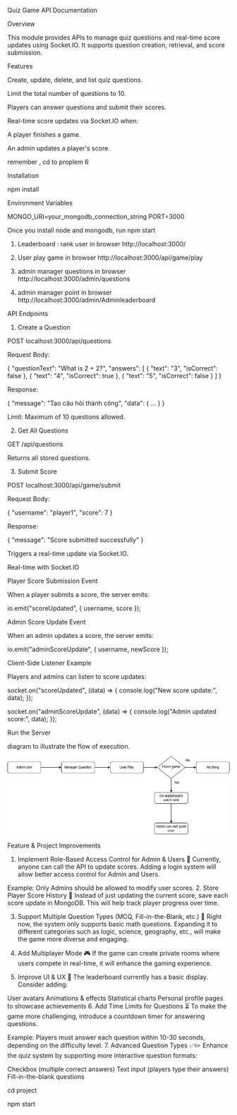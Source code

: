 Quiz Game API Documentation

Overview

This module provides APIs to manage quiz questions and real-time score updates using Socket.IO. It supports question creation, retrieval, and score submission.

Features

Create, update, delete, and list quiz questions.

Limit the total number of questions to 10.

Players can answer questions and submit their scores.

Real-time score updates via Socket.IO when:

A player finishes a game.

An admin updates a player's score.

remember , cd to proplem 6

Installation

npm install

Environment Variables

MONGO_URI=your_mongodb_connection_string
PORT=3000

Once you install node and mongodb, run npm start

1. Leaderboard : rank user  in browser
http://localhost:3000/

2. User play game  in browser
http://localhost:3000/api/game/play 

3. admin manager questions in browser
http://localhost:3000/admin/questions

4. admin manager point in browser
http://localhost:3000/admin/Adminleaderboard

API Endpoints

1. Create a Question

POST localhost:3000/api/questions

Request Body:

{
  "questionText": "What is 2 + 2?",
  "answers": [
    { "text": "3", "isCorrect": false },
    { "text": "4", "isCorrect": true },
    { "text": "5", "isCorrect": false }
  ]
}

Response:

{
  "message": "Tạo câu hỏi thành công",
  "data": { ... }
}

Limit: Maximum of 10 questions allowed.

2. Get All Questions

GET /api/questions

Returns all stored questions.

3. Submit Score

POST localhost:3000/api/game/submit

Request Body:

{
  "username": "player1",
  "score": 7
}

Response:

{
  "message": "Score submitted successfully"
}

Triggers a real-time update via Socket.IO.

Real-time with Socket.IO

Player Score Submission Event

When a player submits a score, the server emits:

io.emit("scoreUpdated", { username, score });

Admin Score Update Event

When an admin updates a score, the server emits:

io.emit("adminScoreUpdate", { username, newScore });

Client-Side Listener Example

Players and admins can listen to score updates:

socket.on("scoreUpdated", (data) => {
  console.log("New score update:", data);
});

socket.on("adminScoreUpdate", (data) => {
  console.log("Admin updated score:", data);
});

Run the Server


diagram to illustrate the flow of execution. 

![alt text](src/public/dragram.drawio.png)


Feature & Project Improvements
1. Implement Role-Based Access Control for Admin & Users 🔐
Currently, anyone can call the API to update scores. Adding a login system will allow better access control for Admin and Users.

Example: Only Admins should be allowed to modify user scores.
2. Store Player Score History 📜
Instead of just updating the current score, save each score update in MongoDB. This will help track player progress over time.

3. Support Multiple Question Types (MCQ, Fill-in-the-Blank, etc.) 📝
Right now, the system only supports basic math questions. Expanding it to different categories such as logic, science, geography, etc., will make the game more diverse and engaging.

4. Add Multiplayer Mode 🎮
If the game can create private rooms where users compete in real-time, it will enhance the gaming experience.

5. Improve UI & UX 🎨
The leaderboard currently has a basic display. Consider adding:

User avatars
Animations & effects
Statistical charts
Personal profile pages to showcase achievements
6. Add Time Limits for Questions ⏳
To make the game more challenging, introduce a countdown timer for answering questions.

Example: Players must answer each question within 10-30 seconds, depending on the difficulty level.
7. Advanced Question Types ✅✏️
Enhance the quiz system by supporting more interactive question formats:

Checkbox (multiple correct answers)
Text input (players type their answers)
Fill-in-the-blank questions


cd project

npm start

